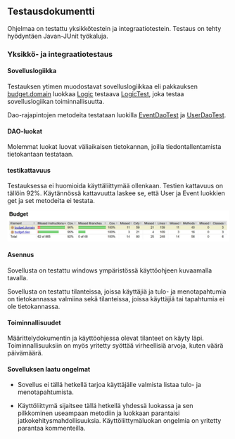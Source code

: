 ## Testausdokumentti

Ohjelmaa on testattu yksikkötestein ja integraatiotestein. Testaus on tehty 
hyödyntäen Javan-JUnit työkaluja.

### Yksikkö- ja integraatiotestaus

#### Sovelluslogiikka

Testauksen ytimen muodostavat sovelluslogiikkaa eli pakkauksen 
[budget.domain](https://github.com/juleht/ot-harjoitustyo/tree/master/Budget/src/main/java/budget/domain) 
luokkaa 
[Logic](https://github.com/juleht/ot-harjoitustyo/blob/master/Budget/src/main/java/budget/domain/Logic.java) 
testaava 
[LogicTest](https://github.com/juleht/ot-harjoitustyo/blob/master/Budget/src/test/java/budget/domain/LogicTest.java), 
joka testaa sovelluslogiikan 
toiminnallisuutta.

Dao-rajapintojen metodeita testataan luokilla 
[EventDaoTest](https://github.com/juleht/ot-harjoitustyo/blob/master/Budget/src/test/java/budget/dao/EventDaoTest.java) 
ja 
[UserDaoTest](https://github.com/juleht/ot-harjoitustyo/blob/master/Budget/src/test/java/budget/dao/UserDaoTest.java).

#### DAO-luokat 
Molemmat luokat luovat väliaikaisen tietokannan, joilla tiedontallentamista 
tietokantaan testataan.

#### testikattavuus

Testauksessa ei huomioida käyttäliittymää ollenkaan. Testien kattavuus on 
tällöin 92%. Käytännössä kattavuutta laskee se, että User ja Event 
luokkien get ja set metodeita ei testata.

![testikattavuuskuva](https://github.com/juleht/ot-harjoitustyo/blob/master/dokumentaatio/kuvat/testikattavuus.jpg)

#### Asennus

Sovellusta on testattu windows ympäristössä käyttöohjeen kuvaamalla tavalla. 

Sovellusta on testattu tilanteissa, joissa käyttäjiä ja tulo- ja 
menotapahtumia on tietokannassa valmiina sekä tilanteissa, joissa käyttäjiä 
tai tapahtumia ei ole tietokannassa.

#### Toiminnallisuudet

Määrittelydokumentin ja käyttöohjessa olevat tilanteet on käyty läpi. 
Toiminnallisuuksiin on myös yritetty syöttää virheellisiä arvoja, kuten 
väärä päivämäärä.

#### Sovelluksen laatu ongelmat

* Sovellus ei tällä hetkellä tarjoa käyttäjälle valmista listaa tulo- ja 
menotapahtumista.

* Käyttöliittymä sijaitsee tällä hetkellä yhdessä luokassa ja sen 
pilkkominen useampaan metodiin ja luokkaan parantaisi 
jatkokehitysmahdollisuuksia. Käyttöliittymäluokan ongelmia on yritetty 
parantaa kommenteilla.

